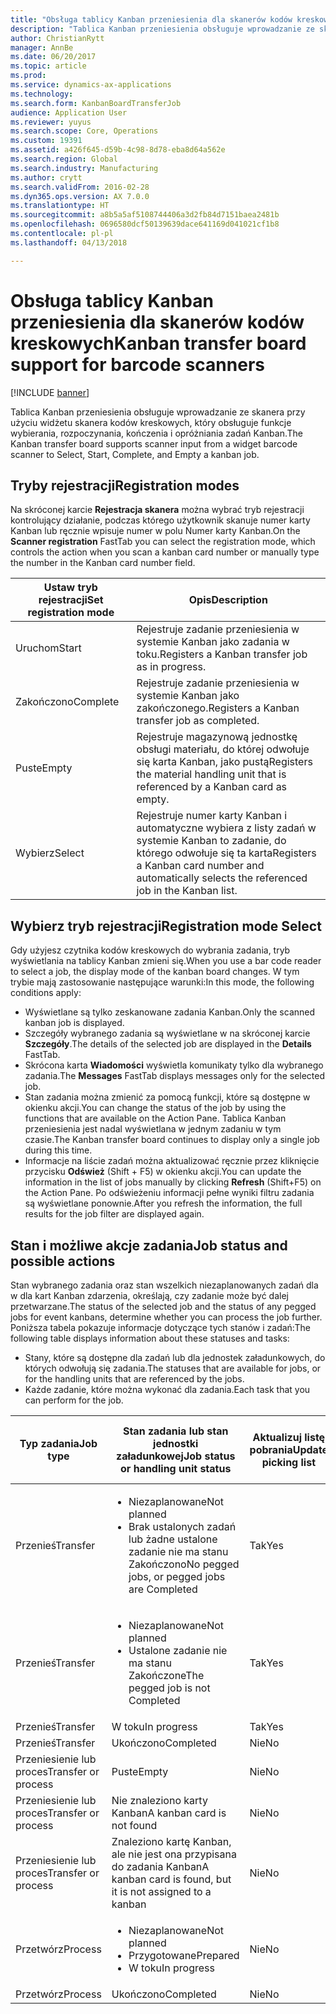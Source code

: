 ```yaml
---
title: "Obsługa tablicy Kanban przeniesienia dla skanerów kodów kreskowych"
description: "Tablica Kanban przeniesienia obsługuje wprowadzanie ze skanera przy użyciu widżetu skanera kodów kreskowych, który obsługuje funkcje wybierania, rozpoczynania, kończenia i opróżniania zadań Kanban."
author: ChristianRytt
manager: AnnBe
ms.date: 06/20/2017
ms.topic: article
ms.prod: 
ms.service: dynamics-ax-applications
ms.technology: 
ms.search.form: KanbanBoardTransferJob
audience: Application User
ms.reviewer: yuyus
ms.search.scope: Core, Operations
ms.custom: 19391
ms.assetid: a426f645-d59b-4c98-8d78-eba8d64a562e
ms.search.region: Global
ms.search.industry: Manufacturing
ms.author: crytt
ms.search.validFrom: 2016-02-28
ms.dyn365.ops.version: AX 7.0.0
ms.translationtype: HT
ms.sourcegitcommit: a8b5a5af5108744406a3d2fb84d7151baea2481b
ms.openlocfilehash: 0696580dcf50139639dace641169d041021cf1b8
ms.contentlocale: pl-pl
ms.lasthandoff: 04/13/2018

---
```


# <a name="kanban-transfer-board-support-for-barcode-scanners"></a><span data-ttu-id="acee7-103">Obsługa tablicy Kanban przeniesienia dla skanerów kodów kreskowych</span><span class="sxs-lookup"><span data-stu-id="acee7-103">Kanban transfer board support for barcode scanners</span></span>

[!INCLUDE [banner](../includes/banner.md)]

<span data-ttu-id="acee7-104">Tablica Kanban przeniesienia obsługuje wprowadzanie ze skanera przy użyciu widżetu skanera kodów kreskowych, który obsługuje funkcje wybierania, rozpoczynania, kończenia i opróżniania zadań Kanban.</span><span class="sxs-lookup"><span data-stu-id="acee7-104">The Kanban transfer board supports scanner input from a widget barcode scanner to Select, Start, Complete, and Empty a kanban job.</span></span>

<a name="registration-modes"></a><span data-ttu-id="acee7-105">Tryby rejestracji</span><span class="sxs-lookup"><span data-stu-id="acee7-105">Registration modes</span></span>
------------------

<span data-ttu-id="acee7-106">Na skróconej karcie **Rejestracja skanera** można wybrać tryb rejestracji kontrolujący działanie, podczas którego użytkownik skanuje numer karty Kanban lub ręcznie wpisuje numer w polu Numer karty Kanban.</span><span class="sxs-lookup"><span data-stu-id="acee7-106">On the **Scanner registration** FastTab you can select the registration mode, which controls the action when you scan a kanban card number or manually type the number in the Kanban card number field.</span></span>

| <span data-ttu-id="acee7-107">Ustaw tryb rejestracji</span><span class="sxs-lookup"><span data-stu-id="acee7-107">Set registration mode</span></span> | <span data-ttu-id="acee7-108">Opis</span><span class="sxs-lookup"><span data-stu-id="acee7-108">Description</span></span>                                                                                     |
|-----------------------|-------------------------------------------------------------------------------------------------|
| <span data-ttu-id="acee7-109">Uruchom</span><span class="sxs-lookup"><span data-stu-id="acee7-109">Start</span></span>                 | <span data-ttu-id="acee7-110">Rejestruje zadanie przeniesienia w systemie Kanban jako zadania w toku.</span><span class="sxs-lookup"><span data-stu-id="acee7-110">Registers a Kanban transfer job as in progress.</span></span>                                                 |
| <span data-ttu-id="acee7-111">Zakończono</span><span class="sxs-lookup"><span data-stu-id="acee7-111">Complete</span></span>              | <span data-ttu-id="acee7-112">Rejestruje zadanie przeniesienia w systemie Kanban jako zakończonego.</span><span class="sxs-lookup"><span data-stu-id="acee7-112">Registers a Kanban transfer job as completed.</span></span>                                                   |
| <span data-ttu-id="acee7-113">Puste</span><span class="sxs-lookup"><span data-stu-id="acee7-113">Empty</span></span>                 | <span data-ttu-id="acee7-114">Rejestruje magazynową jednostkę obsługi materiału, do której odwołuje się karta Kanban, jako pustą</span><span class="sxs-lookup"><span data-stu-id="acee7-114">Registers the material handling unit that is referenced by a Kanban card as empty.</span></span>              |
| <span data-ttu-id="acee7-115">Wybierz</span><span class="sxs-lookup"><span data-stu-id="acee7-115">Select</span></span>                | <span data-ttu-id="acee7-116">Rejestruje numer karty Kanban i automatyczne wybiera z listy zadań w systemie Kanban to zadanie, do którego odwołuje się ta karta</span><span class="sxs-lookup"><span data-stu-id="acee7-116">Registers a Kanban card number and automatically selects the referenced job in the Kanban list.</span></span> |

 
<a name="registration-mode-select"></a><span data-ttu-id="acee7-117">Wybierz tryb rejestracji</span><span class="sxs-lookup"><span data-stu-id="acee7-117">Registration mode Select</span></span>
------------------------

<span data-ttu-id="acee7-118">Gdy użyjesz czytnika kodów kreskowych do wybrania zadania, tryb wyświetlania na tablicy Kanban zmieni się.</span><span class="sxs-lookup"><span data-stu-id="acee7-118">When you use a bar code reader to select a job, the display mode of the kanban board changes.</span></span> <span data-ttu-id="acee7-119">W tym trybie mają zastosowanie następujące warunki:</span><span class="sxs-lookup"><span data-stu-id="acee7-119">In this mode, the following conditions apply:</span></span>

-   <span data-ttu-id="acee7-120">Wyświetlane są tylko zeskanowane zadania Kanban.</span><span class="sxs-lookup"><span data-stu-id="acee7-120">Only the scanned kanban job is displayed.</span></span>
-   <span data-ttu-id="acee7-121">Szczegóły wybranego zadania są wyświetlane w na skróconej karcie **Szczegóły**.</span><span class="sxs-lookup"><span data-stu-id="acee7-121">The details of the selected job are displayed in the **Details** FastTab.</span></span>
-   <span data-ttu-id="acee7-122">Skrócona karta **Wiadomości** wyświetla komunikaty tylko dla wybranego zadania.</span><span class="sxs-lookup"><span data-stu-id="acee7-122">The **Messages** FastTab displays messages only for the selected job.</span></span>
-   <span data-ttu-id="acee7-123">Stan zadania można zmienić za pomocą funkcji, które są dostępne w okienku akcji.</span><span class="sxs-lookup"><span data-stu-id="acee7-123">You can change the status of the job by using the functions that are available on the Action Pane.</span></span> <span data-ttu-id="acee7-124">Tablica Kanban przeniesienia jest nadal wyświetlana w jednym zadaniu w tym czasie.</span><span class="sxs-lookup"><span data-stu-id="acee7-124">The Kanban transfer board continues to display only a single job during this time.</span></span>
-   <span data-ttu-id="acee7-125">Informacje na liście zadań można aktualizować ręcznie przez kliknięcie przycisku **Odśwież** (Shift + F5) w okienku akcji.</span><span class="sxs-lookup"><span data-stu-id="acee7-125">You can update the information in the list of jobs manually by clicking **Refresh** (Shift+F5) on the Action Pane.</span></span> <span data-ttu-id="acee7-126">Po odświeżeniu informacji pełne wyniki filtru zadania są wyświetlane ponownie.</span><span class="sxs-lookup"><span data-stu-id="acee7-126">After you refresh the information, the full results for the job filter are displayed again.</span></span>

## <a name="job-status-and-possible-actions"></a><span data-ttu-id="acee7-127">Stan i możliwe akcje zadania</span><span class="sxs-lookup"><span data-stu-id="acee7-127">Job status and possible actions</span></span>
<span data-ttu-id="acee7-128">Stan wybranego zadania oraz stan wszelkich niezaplanowanych zadań dla w dla kart Kanban zdarzenia, określają, czy zadanie może być dalej przetwarzane.</span><span class="sxs-lookup"><span data-stu-id="acee7-128">The status of the selected job and the status of any pegged jobs for event kanbans, determine whether you can process the job further.</span></span> <span data-ttu-id="acee7-129">Poniższa tabela pokazuje informacje dotyczące tych stanów i zadań:</span><span class="sxs-lookup"><span data-stu-id="acee7-129">The following table displays information about these statuses and tasks:</span></span>
-   <span data-ttu-id="acee7-130">Stany, które są dostępne dla zadań lub dla jednostek załadunkowych, do których odwołują się zadania.</span><span class="sxs-lookup"><span data-stu-id="acee7-130">The statuses that are available for jobs, or for the handling units that are referenced by the jobs.</span></span>
-   <span data-ttu-id="acee7-131">Każde zadanie, które można wykonać dla zadania.</span><span class="sxs-lookup"><span data-stu-id="acee7-131">Each task that you can perform for the job.</span></span>

<table>
<colgroup>
<col width="12%" />
<col width="12%" />
<col width="12%" />
<col width="12%" />
<col width="12%" />
<col width="12%" />
<col width="12%" />
<col width="12%" />
</colgroup>
<thead>
<tr class="header">
<th><span data-ttu-id="acee7-132">Typ zadania</span><span class="sxs-lookup"><span data-stu-id="acee7-132">Job type</span></span></th>
<th><span data-ttu-id="acee7-133">Stan zadania lub stan jednostki załadunkowej</span><span class="sxs-lookup"><span data-stu-id="acee7-133">Job status or handling unit status</span></span></th>
<th><span data-ttu-id="acee7-134">Aktualizuj listę pobrania</span><span class="sxs-lookup"><span data-stu-id="acee7-134">Update picking list</span></span></th>
<th><span data-ttu-id="acee7-135">Uruchom</span><span class="sxs-lookup"><span data-stu-id="acee7-135">Start</span></span></th>
<th><span data-ttu-id="acee7-136">Aktualizuj rejestrację</span><span class="sxs-lookup"><span data-stu-id="acee7-136">Update registration</span></span></th>
<th><span data-ttu-id="acee7-137">Zakończono</span><span class="sxs-lookup"><span data-stu-id="acee7-137">Complete</span></span></th>
<th><span data-ttu-id="acee7-138">Puste</span><span class="sxs-lookup"><span data-stu-id="acee7-138">Empty</span></span></th>
<th><span data-ttu-id="acee7-139">Utwórz zdarzenia Kanban</span><span class="sxs-lookup"><span data-stu-id="acee7-139">Create event kanbans</span></span></th>
</tr>
</thead>
<tbody>
<tr class="odd">
<td><span data-ttu-id="acee7-140">Przenieś</span><span class="sxs-lookup"><span data-stu-id="acee7-140">Transfer</span></span></td>
<td><ul>
<li><span data-ttu-id="acee7-141">Niezaplanowane</span><span class="sxs-lookup"><span data-stu-id="acee7-141">Not planned</span></span></li>
<li><span data-ttu-id="acee7-142">Brak ustalonych zadań lub żadne ustalone zadanie nie ma stanu Zakończono</span><span class="sxs-lookup"><span data-stu-id="acee7-142">No pegged jobs, or pegged jobs are Completed</span></span></li>
</ul></td>
<td><span data-ttu-id="acee7-143">Tak</span><span class="sxs-lookup"><span data-stu-id="acee7-143">Yes</span></span></td>
<td><span data-ttu-id="acee7-144">Tak</span><span class="sxs-lookup"><span data-stu-id="acee7-144">Yes</span></span></td>
<td><span data-ttu-id="acee7-145">Tak</span><span class="sxs-lookup"><span data-stu-id="acee7-145">Yes</span></span></td>
<td><span data-ttu-id="acee7-146">Tak</span><span class="sxs-lookup"><span data-stu-id="acee7-146">Yes</span></span></td>
<td><span data-ttu-id="acee7-147">Nie</span><span class="sxs-lookup"><span data-stu-id="acee7-147">No</span></span></td>
<td><span data-ttu-id="acee7-148">Tak</span><span class="sxs-lookup"><span data-stu-id="acee7-148">Yes</span></span></td>
</tr>
<tr class="even">
<td><span data-ttu-id="acee7-149">Przenieś</span><span class="sxs-lookup"><span data-stu-id="acee7-149">Transfer</span></span></td>
<td><ul>
<li><span data-ttu-id="acee7-150">Niezaplanowane</span><span class="sxs-lookup"><span data-stu-id="acee7-150">Not planned</span></span></li>
<li><span data-ttu-id="acee7-151">Ustalone zadanie nie ma stanu Zakończone</span><span class="sxs-lookup"><span data-stu-id="acee7-151">The pegged job is not Completed</span></span></li>
</ul></td>
<td><span data-ttu-id="acee7-152">Tak</span><span class="sxs-lookup"><span data-stu-id="acee7-152">Yes</span></span></td>
<td><span data-ttu-id="acee7-153">Nie</span><span class="sxs-lookup"><span data-stu-id="acee7-153">No</span></span></td>
<td><span data-ttu-id="acee7-154">Tak</span><span class="sxs-lookup"><span data-stu-id="acee7-154">Yes</span></span></td>
<td><span data-ttu-id="acee7-155">Nie</span><span class="sxs-lookup"><span data-stu-id="acee7-155">No</span></span></td>
<td><span data-ttu-id="acee7-156">Nie</span><span class="sxs-lookup"><span data-stu-id="acee7-156">No</span></span></td>
<td><span data-ttu-id="acee7-157">Nie</span><span class="sxs-lookup"><span data-stu-id="acee7-157">No</span></span></td>
</tr>
<tr class="odd">
<td><span data-ttu-id="acee7-158">Przenieś</span><span class="sxs-lookup"><span data-stu-id="acee7-158">Transfer</span></span></td>
<td><span data-ttu-id="acee7-159">W toku</span><span class="sxs-lookup"><span data-stu-id="acee7-159">In progress</span></span></td>
<td><span data-ttu-id="acee7-160">Tak</span><span class="sxs-lookup"><span data-stu-id="acee7-160">Yes</span></span></td>
<td><span data-ttu-id="acee7-161">Nie</span><span class="sxs-lookup"><span data-stu-id="acee7-161">No</span></span></td>
<td><span data-ttu-id="acee7-162">Tak</span><span class="sxs-lookup"><span data-stu-id="acee7-162">Yes</span></span></td>
<td><span data-ttu-id="acee7-163">Tak</span><span class="sxs-lookup"><span data-stu-id="acee7-163">Yes</span></span></td>
<td><span data-ttu-id="acee7-164">Nie</span><span class="sxs-lookup"><span data-stu-id="acee7-164">No</span></span></td>
<td><span data-ttu-id="acee7-165">Nie</span><span class="sxs-lookup"><span data-stu-id="acee7-165">No</span></span></td>
</tr>
<tr class="even">
<td><span data-ttu-id="acee7-166">Przenieś</span><span class="sxs-lookup"><span data-stu-id="acee7-166">Transfer</span></span></td>
<td><span data-ttu-id="acee7-167">Ukończono</span><span class="sxs-lookup"><span data-stu-id="acee7-167">Completed</span></span></td>
<td><span data-ttu-id="acee7-168">Nie</span><span class="sxs-lookup"><span data-stu-id="acee7-168">No</span></span></td>
<td><span data-ttu-id="acee7-169">Nie</span><span class="sxs-lookup"><span data-stu-id="acee7-169">No</span></span></td>
<td><span data-ttu-id="acee7-170">Nie</span><span class="sxs-lookup"><span data-stu-id="acee7-170">No</span></span></td>
<td><span data-ttu-id="acee7-171">Nie</span><span class="sxs-lookup"><span data-stu-id="acee7-171">No</span></span></td>
<td><span data-ttu-id="acee7-172">Tak</span><span class="sxs-lookup"><span data-stu-id="acee7-172">Yes</span></span></td>
<td><span data-ttu-id="acee7-173">Nie</span><span class="sxs-lookup"><span data-stu-id="acee7-173">No</span></span></td>
</tr>
<tr class="odd">
<td><span data-ttu-id="acee7-174">Przeniesienie lub proces</span><span class="sxs-lookup"><span data-stu-id="acee7-174">Transfer or process</span></span></td>
<td><span data-ttu-id="acee7-175">Puste</span><span class="sxs-lookup"><span data-stu-id="acee7-175">Empty</span></span></td>
<td><span data-ttu-id="acee7-176">Nie</span><span class="sxs-lookup"><span data-stu-id="acee7-176">No</span></span></td>
<td><span data-ttu-id="acee7-177">Nie</span><span class="sxs-lookup"><span data-stu-id="acee7-177">No</span></span></td>
<td><span data-ttu-id="acee7-178">Nie</span><span class="sxs-lookup"><span data-stu-id="acee7-178">No</span></span></td>
<td><span data-ttu-id="acee7-179">Nie</span><span class="sxs-lookup"><span data-stu-id="acee7-179">No</span></span></td>
<td><span data-ttu-id="acee7-180">Nie</span><span class="sxs-lookup"><span data-stu-id="acee7-180">No</span></span></td>
<td><span data-ttu-id="acee7-181">Nie</span><span class="sxs-lookup"><span data-stu-id="acee7-181">No</span></span></td>
</tr>
<tr class="even">
<td><span data-ttu-id="acee7-182">Przeniesienie lub proces</span><span class="sxs-lookup"><span data-stu-id="acee7-182">Transfer or process</span></span></td>
<td><span data-ttu-id="acee7-183">Nie znaleziono karty Kanban</span><span class="sxs-lookup"><span data-stu-id="acee7-183">A kanban card is not found</span></span></td>
<td><span data-ttu-id="acee7-184">Nie</span><span class="sxs-lookup"><span data-stu-id="acee7-184">No</span></span></td>
<td><span data-ttu-id="acee7-185">Nie</span><span class="sxs-lookup"><span data-stu-id="acee7-185">No</span></span></td>
<td><span data-ttu-id="acee7-186">Nie</span><span class="sxs-lookup"><span data-stu-id="acee7-186">No</span></span></td>
<td><span data-ttu-id="acee7-187">Nie</span><span class="sxs-lookup"><span data-stu-id="acee7-187">No</span></span></td>
<td><span data-ttu-id="acee7-188">Nie</span><span class="sxs-lookup"><span data-stu-id="acee7-188">No</span></span></td>
<td><span data-ttu-id="acee7-189">Nie</span><span class="sxs-lookup"><span data-stu-id="acee7-189">No</span></span></td>
</tr>
<tr class="odd">
<td><span data-ttu-id="acee7-190">Przeniesienie lub proces</span><span class="sxs-lookup"><span data-stu-id="acee7-190">Transfer or process</span></span></td>
<td><span data-ttu-id="acee7-191">Znaleziono kartę Kanban, ale nie jest ona przypisana do zadania Kanban</span><span class="sxs-lookup"><span data-stu-id="acee7-191">A kanban card is found, but it is not assigned to a kanban</span></span></td>
<td><span data-ttu-id="acee7-192">Nie</span><span class="sxs-lookup"><span data-stu-id="acee7-192">No</span></span></td>
<td><span data-ttu-id="acee7-193">Nie</span><span class="sxs-lookup"><span data-stu-id="acee7-193">No</span></span></td>
<td><span data-ttu-id="acee7-194">Nie</span><span class="sxs-lookup"><span data-stu-id="acee7-194">No</span></span></td>
<td><span data-ttu-id="acee7-195">Nie</span><span class="sxs-lookup"><span data-stu-id="acee7-195">No</span></span></td>
<td><span data-ttu-id="acee7-196">Nie</span><span class="sxs-lookup"><span data-stu-id="acee7-196">No</span></span></td>
<td><span data-ttu-id="acee7-197">Nie</span><span class="sxs-lookup"><span data-stu-id="acee7-197">No</span></span></td>
</tr>
<tr class="even">
<td><span data-ttu-id="acee7-198">Przetwórz</span><span class="sxs-lookup"><span data-stu-id="acee7-198">Process</span></span></td>
<td><ul>
<li><span data-ttu-id="acee7-199">Niezaplanowane</span><span class="sxs-lookup"><span data-stu-id="acee7-199">Not planned</span></span></li>
<li><span data-ttu-id="acee7-200">Przygotowane</span><span class="sxs-lookup"><span data-stu-id="acee7-200">Prepared</span></span></li>
<li><span data-ttu-id="acee7-201">W toku</span><span class="sxs-lookup"><span data-stu-id="acee7-201">In progress</span></span></li>
</ul></td>
<td><span data-ttu-id="acee7-202">Nie</span><span class="sxs-lookup"><span data-stu-id="acee7-202">No</span></span></td>
<td><span data-ttu-id="acee7-203">Nie</span><span class="sxs-lookup"><span data-stu-id="acee7-203">No</span></span></td>
<td><span data-ttu-id="acee7-204">Nie</span><span class="sxs-lookup"><span data-stu-id="acee7-204">No</span></span></td>
<td><span data-ttu-id="acee7-205">Nie</span><span class="sxs-lookup"><span data-stu-id="acee7-205">No</span></span></td>
<td><span data-ttu-id="acee7-206">Nie</span><span class="sxs-lookup"><span data-stu-id="acee7-206">No</span></span></td>
<td><span data-ttu-id="acee7-207">Nie</span><span class="sxs-lookup"><span data-stu-id="acee7-207">No</span></span></td>
</tr>
<tr class="odd">
<td><span data-ttu-id="acee7-208">Przetwórz</span><span class="sxs-lookup"><span data-stu-id="acee7-208">Process</span></span></td>
<td><span data-ttu-id="acee7-209">Ukończono</span><span class="sxs-lookup"><span data-stu-id="acee7-209">Completed</span></span></td>
<td><span data-ttu-id="acee7-210">Nie</span><span class="sxs-lookup"><span data-stu-id="acee7-210">No</span></span></td>
<td><span data-ttu-id="acee7-211">Nie</span><span class="sxs-lookup"><span data-stu-id="acee7-211">No</span></span></td>
<td><span data-ttu-id="acee7-212">Nie</span><span class="sxs-lookup"><span data-stu-id="acee7-212">No</span></span></td>
<td><span data-ttu-id="acee7-213">Nie</span><span class="sxs-lookup"><span data-stu-id="acee7-213">No</span></span></td>
<td><span data-ttu-id="acee7-214">Nie</span><span class="sxs-lookup"><span data-stu-id="acee7-214">No</span></span></td>
<td><span data-ttu-id="acee7-215">Nie</span><span class="sxs-lookup"><span data-stu-id="acee7-215">No</span></span></td>
</tr>
</tbody>
</table>






